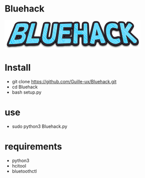 # Bluehack
![Bluehack](Bluehack.png)

# Install
- git clone https://github.com/Guille-ux/Bluehack.git
- cd Bluehack
- bash setup.py
# use
- sudo python3 Bluehack.py
# requirements
- python3
- hcitool
- bluetoothctl
